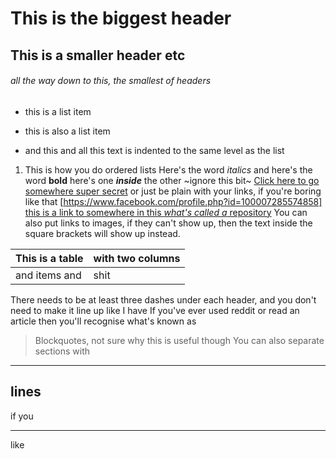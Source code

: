# This is the biggest header
## This is a smaller header etc
###### all the way down to this, the smallest of headers
* this is a list item
- this is also a list item
+ and this and all
  this text is indented to the same level as the list
1. This is how you do ordered lists
Here's the word *italics* and here's the word **bold** here's one **_inside_** the other
~ignore this bit~
[Click here to go somewhere super secret](https://www.facebook.com/profile.php?id=100007285574858)
or just be plain with your links, if you're boring like that [https://www.facebook.com/profile.php?id=100007285574858]
[this is a link to somewhere in this _what's called a_ repository](../eros/wiki/)
You can also put links to images, if they can't show up, then the text inside the square brackets will show up instead.

|This is a table| with two columns|
|---------------|-----------------|
| and items and | shit            |
There needs to be at least three dashes under each header, and you don't need to make it line up like I have
If you've ever used reddit or read an article then you'll recognise what's known as
> Blockquotes, not sure why this is
> useful though
You can also separate sections with 
***
lines
---
if you
___
like
